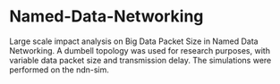 # Named-Data-Networking
Large scale impact analysis on Big Data Packet Size in Named Data Netwοrking.
A dumbell topology was used for research purposes, with variable data packet size and transmission delay.
The simulations were performed on the ndn-sim.

